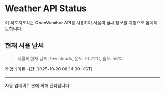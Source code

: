 
# Weather API Status

이 리포지토리는 OpenWeather API를 사용하여 서울의 날씨 정보를 자동으로 업데이트합니다.

## 현재 서울 날씨
> 서울의 현재 날씨: few clouds, 온도: 10.21°C, 습도: 56%

⏳ 업데이트 시간: 2025-10-20 08:14:20 (KST)

---
자동 업데이트 봇에 의해 관리됩니다.

